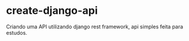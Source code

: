 # create-django-api
Criando uma API utilizando django rest framework, api simples feita para estudos.
